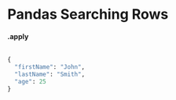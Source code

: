 # Pandas Searching Rows
#### .apply
```python

```

```python
{
  "firstName": "John",
  "lastName": "Smith",
  "age": 25
}
```